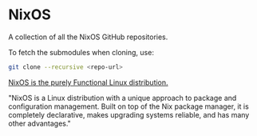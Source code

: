 NixOS
=======

A collection of all the NixOS GitHub repositories.

To fetch the submodules when cloning, use:

~~~ sh
git clone --recursive <repo-url>
~~~

[NixOS is the purely Functional Linux distribution.](http://nixos.org/)

"NixOS is a Linux distribution with a unique approach to package and
configuration management. Built on top of the Nix package manager, it is
completely declarative, makes upgrading systems reliable, and has many other
advantages."
